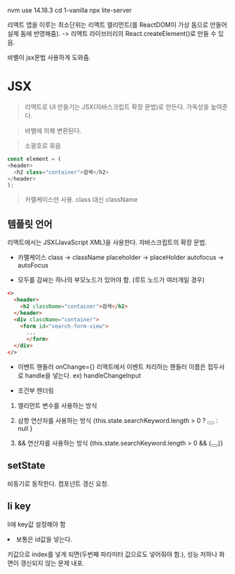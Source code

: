 nvm use 14.18.3
cd 1-vanilla
npx lite-server


리액트 앱을 이루는 최소단위는 리액트 엘리먼트(를 ReactDOM이 가상 돔으로 만들어 실제 돔에 반영해줌). -> 리액트 라이브러리의 React.createElement()로 만들 수 있음.

바벨이 jsx문법 사용하게 도와줌.



# JSX
> 리액트로 UI 만들기는 JSX(자바스크립트 확장 문법)로 만든다. 가독성을 높여준다.

> 바벨에 의해 변환된다.

> 소괄호로 묶음
```js
const element = (
<header>
  <h2 class="container">검색</h2>
</header>
);

```
> 카멜케이스만 사용.
> class 대신 className


## 템플릿 언어
리액트에서는 JSX(JavaScript XML)을 사용한다.
자바스크립트의 확장 문법.

- 카멜케이스
class -> className
placeholder -> placeHolder
autofocus -> autoFocus

- 모두를 감싸는 하나의 부모노드가 있어야 함. (루트 노드가 여러개일 경우)
```html
<>
  <header>
    <h2 className="container">검색</h2>
  </header>
  <div className="container">
    <form id="search-form-view">
      ...
      </form>
  </div>
</>
```
- 이벤트 핸들러
onChange={}
리액트에서 이벤트 처리하는 핸들러 이름은 접두사로 handle을 넣는다.
ex) handleChangeInput


- 조건부 렌더링
1. 엘리먼트 변수를 사용하는 방식
2. 삼항 연산자를 사용하는 방식
{this.state.searchKeyword.length > 0 ? <button type="reset" className="btn-reset"></button> : null }

3. && 연산자를 사용하는 방식
{this.state.searchKeyword.length > 0 && (<button type="reset" className="btn-reset"></button>)}


## setState
비동기로 동작한다.
컴포넌트 갱신 요청.

## li key
li에 key값 설정해야 함
<li key={item.id}>
보통은 id값을 넣는다.

키값으로 index를 넣게 되면(두번째 파라미터 값으로도 넣어줘야 함.), 성능 저하나 화면이 갱신되지 않는 문제 내포.